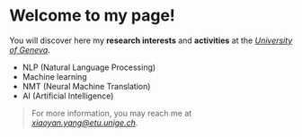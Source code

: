 
# Welcome to my page!
You will discover here my **research interests** and **activities** at the *[University of Geneva](https://www.unige.ch/)*.
- NLP (Natural Language Processing)
- Machine learning
- NMT (Neural Machine Translation)
- AI (Artificial Intelligence)

> For more information, you may reach me at *<xiaoyan.yang@etu.unige.ch>*.


